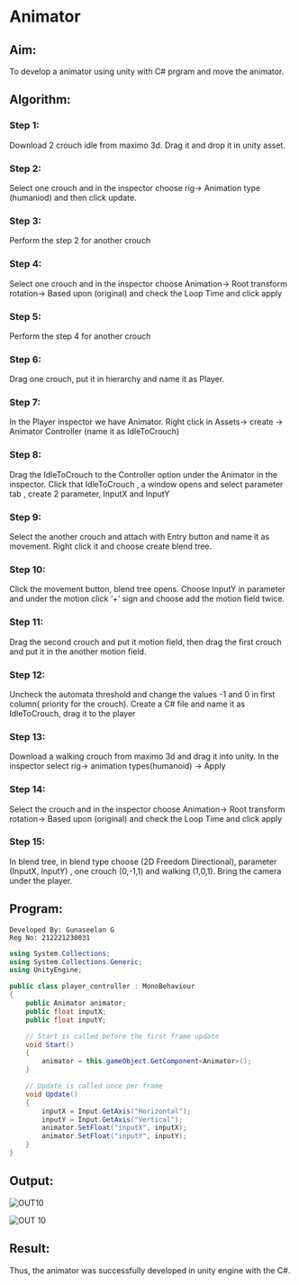# Animator

## Aim:
To develop a animator using unity with C# prgram and move the animator.


## Algorithm:
### Step 1: 
Download 2 crouch idle from maximo 3d. Drag it and drop it in unity asset.
### Step 2: 
Select one crouch and in the inspector choose rig-> Animation type (humaniod) and then click update.
### Step 3: 
Perform the step 2 for another crouch
### Step 4: 
Select one crouch and in the inspector choose Animation-> Root transform rotation-> Based upon (original)  and check the Loop Time and click apply
### Step 5: 
Perform the step 4 for another crouch
### Step 6: 
Drag one crouch, put it in hierarchy and name it as Player.
### Step 7: 
In the Player inspector we have Animator. Right click in Assets-> create -> Animator Controller (name it as IdleToCrouch)
### Step 8: 
Drag the IdleToCrouch to the Controller option under the Animator in the inspector. Click that IdleToCrouch , a window opens and select parameter tab , create 2 parameter, InputX and InputY
### Step 9: 
Select the another crouch and attach with Entry button and name it as movement. Right click it and choose create blend tree.
### Step 10: 
Click the movement button, blend tree opens. Choose InputY in parameter and under the motion click ‘+’ sign and choose add the motion field twice.
### Step 11: 
Drag the second crouch and put it motion field, then drag the first crouch and put it in the another motion field.
### Step 12: 
Uncheck the automata threshold and change the values -1 and 0 in first column( priority for the crouch). Create a C# file and name it as IdleToCrouch, drag it to the player
### Step 13: 
Download a walking crouch from maximo 3d and drag it into unity. In the inspector select rig-> animation types(humanoid) -> Apply
### Step 14: 
Select the crouch and in the inspector choose Animation-> Root transform rotation-> Based upon (original)  and check the Loop Time and click apply
### Step 15: 
In blend tree, in blend type choose (2D Freedom Directional), parameter (InputX, InputY) , one crouch (0,-1,1) and walking (1,0,1). Bring the camera under the player.


## Program:
```
Developed By: Gunaseelan G
Reg No: 212221230031
```

```c#
using System.Collections;
using System.Collections.Generic;
using UnityEngine;

public class player_controller : MonoBehaviour
{
    public Animator animator;
    public float inputX;
    public float inputY;

    // Start is called before the first frame update
    void Start()
    {
        animator = this.gameObject.GetComponent<Animator>();
    }

    // Update is called once per frame
    void Update()
    {
        inputX = Input.GetAxis("Horizontal");
        inputY = Input.GetAxis("Vertical");
        animator.SetFloat("inputX", inputX);
        animator.SetFloat("inputY", inputY);
    }
}

```
## Output:

![OUT10](https://github.com/Guru-Guna/Animator/assets/93427255/60caf957-c01e-4517-b5ac-003562be50bd)

![OUT 10](https://github.com/Guru-Guna/Animator/assets/93427255/6bd18a8a-46de-49ba-a91c-1acaa88fb20b)


## Result:
Thus, the animator was successfully developed in unity engine with the C#.
